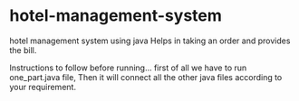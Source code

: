 # hotel-management-system
hotel management system using java
Helps in taking an order and provides the bill. 

Instructions to follow before running...
first of all we have to run one_part.java file, Then it will connect all the other java files according to your requirement.
